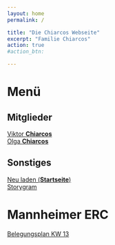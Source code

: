 ```yaml
---
layout: home
permalink: /

title: "Die Chiarcos Webseite"
excerpt: "Familie Chiarcos"
action: true
#action_btn:

---
```


# Menü
## Mitglieder
[Viktor **Chiarcos**](https://viktor-chiarcos.github.io)\
[Olga **Chiarcos**](https://viktor-chiarcos.github.io)
## Sonstiges
[Neu laden (**Startseite**)]()\
[Storygram](/Storygram)

# Mannheimer ERC
[Belegungsplan KW 13](/PDF_0002.PDF)
